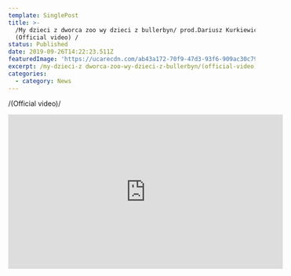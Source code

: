 ```yaml
---
template: SinglePost
title: >-
  /My dzieci z dworca zoo wy dzieci z bullerbyn/ prod.Dariusz Kurkiewicz/
  (Official video) /
status: Published
date: 2019-09-26T14:22:23.511Z
featuredImage: 'https://ucarecdn.com/ab43a172-70f9-47d3-93f6-909ac30c79b1/'
excerpt: /my-dzieci-z dworca-zoo-wy-dzieci-z-bullerbyn/(official-video)/
categories:
  - category: News
---
```

   /(Official video)/

<iframe width="560" height="315" src="https://www.youtube.com/embed/Y-gKsTt6PrM" frameborder="0" allow="accelerometer; autoplay; encrypted-media; gyroscope; picture-in-picture" allowfullscreen></iframe>

